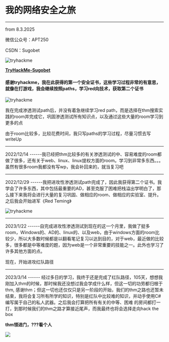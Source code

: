 
# 我的网络安全之旅

---
from 8.3.2025

微信公众号：APT250

CSDN：Sugobet

<img src="https://tryhackme-badges.s3.amazonaws.com/Sugobet.png" alt="tryhackme">

**[TryHackMe-Sugobet](https://tryhackme.com/p/Sugobet)**


#### 感谢tryhackme，我在此获得的第一个安全证书，这些学习过程非常的有意思，就像在打游戏，我会继续按照paths，学习red向技术，获取第二个证书

<img src="https://tryhackme-certificates.s3-eu-west-1.amazonaws.com/THM-4KDOEHFIRM.png" alt="tryhackme">

我在完成渗透测试path后，并没有着急继续学习red path，而是选择在thm搜索实践的room并完成它，巩固渗透测试所有知识点，以及通过这些大量的room学习到更多的点

由于room比较多，比较花费时间，我只写paths的学习过程，尽量习惯去写writeUp


---

2022/12/14 ------我已经把thm比较多的有关渗透测试的中、容易难度的room都做了很多，还有关于web、linux、linux提权方面的room。学习到非常多东西。。。虽然有很多room我都没有写wp，我会补回来的，就当复习吧

---

2022/12/29 ------我把进攻性渗透测试path完成了，因此我获得第二个证书。我学会了许多东西，其中包括最重要的AD，甚至克服了困难把栈溢出学明白了，那么接下来我将会进行大量的复习巩固、做相应的room、做相应的实验室、提升。之后我会开始进军《Red Teming》

<img src='https://tryhackme-certificates.s3-eu-west-1.amazonaws.com/THM-V2RGB1OISB.png' alt='tryhackme' />

---

2023/1/22 ------自完成进攻性渗透测试到现在的这一个月里，我做了挺多room，Windows的、AD的、linux的、以及web，由于windows方面的room比较少，所以大多数时候都是以翻看笔记复习以达到目的，对于web，最近做的比较多，很多都是中等难度的题，因为web是一个非常重要的技能之一。此外也学习了许多其他方面的点。

现在，开始进攻红队路径

---

2023/3/14 ------ 经过多日的学习，我终于还是完成了红队路径，105天，想想我刚加入thm的时候，那时候我还没想过我会学成什么样，但这一切的功劳都归根于thm, 感谢thm；但这一切也还仅仅只是另一阶段的开始，我们的thm之路也还暂未结束，我将会复习所有所学的知识，特别是红队中比较难的知识，并动手使用C#编写属于自己的私人武器。之后我会打算把所有有关的中等、困难 的房间都打一打，到那时候我们的thm之路才算接近尾声，而我最终也将会选择走向hack the box

**thm领进门，???看个人**

<img  src='https://tryhackme-certificates.s3-eu-west-1.amazonaws.com/THM-CAO2KQYUO6.png' />


